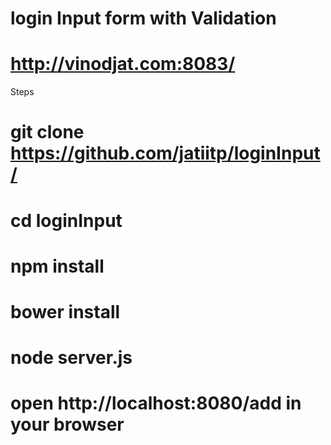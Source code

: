 # login Input form with Validation
# http://vinodjat.com:8083/
Steps 

# git clone https://github.com/jatiitp/loginInput/
# cd loginInput
# npm install
# bower install
# node server.js
# open http://localhost:8080/add in your browser
 

